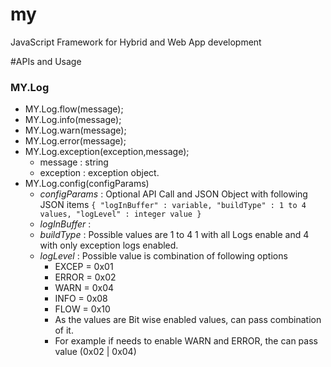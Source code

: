 my
==

JavaScript Framework for Hybrid and Web App development

#APIs and Usage

### MY.Log
* MY.Log.flow(message);
* MY.Log.info(message);
* MY.Log.warn(message);
* MY.Log.error(message);
* MY.Log.exception(exception,message);
	* message   : string
	* exception : exception object.
* MY.Log.config(configParams)
  * *configParams* : Optional API Call and JSON Object with following JSON items
		```{
			"logInBuffer" : variable,
			"buildType" : 1 to 4 values,
			"logLevel" : integer value
		}```
  * *logInBuffer* : 
  * *buildType* : Possible values are 1 to 4 1 with all Logs enable and 4 with only exception logs enabled.
  * *logLevel* : Possible value is combination of following options
	- EXCEP = 0x01
	- ERROR = 0x02
	- WARN  = 0x04
	- INFO  = 0x08
	- FLOW  = 0x10
	* As the values are Bit wise enabled values, can pass combination of it.
	* For example if needs to enable WARN and ERROR, the can pass value (0x02 | 0x04)
